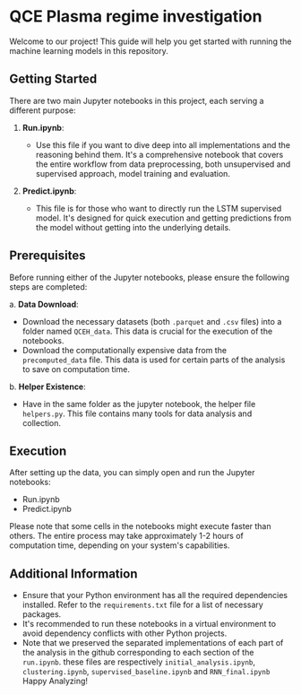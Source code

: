 # QCE Plasma regime investigation

Welcome to our project! This guide will help you get started with running the machine learning models in this repository.

## Getting Started

There are two main Jupyter notebooks in this project, each serving a different purpose:

1. **Run.ipynb**:
   - Use this file if you want to dive deep into all implementations and the reasoning behind them. It's a comprehensive notebook that covers the entire workflow from data preprocessing, both unsupervised and supervised approach, model training and evaluation.

2. **Predict.ipynb**:
   - This file is for those who want to directly run the LSTM supervised model. It's designed for quick execution and getting predictions from the model without getting into the underlying details.

## Prerequisites

Before running either of the Jupyter notebooks, please ensure the following steps are completed:

a. **Data Download**:
   - Download the necessary datasets (both `.parquet` and `.csv` files) into a folder named `QCEH_data`. This data is crucial for the execution of the notebooks.
   - Download the computationally expensive data from the `precomputed_data` file. This data is used for certain parts of the analysis to save on computation time.

b. **Helper Existence**:
   - Have in the same folder as the jupyter notebook, the helper file `helpers.py`. This file contains many tools for data analysis and collection.

## Execution

After setting up the data, you can simply open and run the Jupyter notebooks:

- Run.ipynb
- Predict.ipynb

Please note that some cells in the notebooks might execute faster than others. The entire process may take approximately 1-2 hours of computation time, depending on your system's capabilities.

## Additional Information

- Ensure that your Python environment has all the required dependencies installed. Refer to the `requirements.txt` file for a list of necessary packages.
- It's recommended to run these notebooks in a virtual environment to avoid dependency conflicts with other Python projects.
- Note that we preserved the separated implementations of each part of the analysis in the github corresponding to each section of the `run.ipynb`. these files are respectively `initial_analysis.ipynb`, `clustering.ipynb`, `supervised_baseline.ipynb` and `RNN_final.ipynb`
Happy Analyzing!
